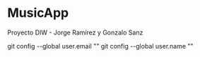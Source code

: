 # MusicApp
Proyecto DIW - Jorge Ramírez y Gonzalo Sanz 

git config --global user.email ""
git config --global user.name ""

